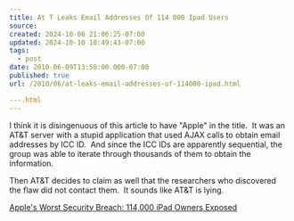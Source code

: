 ```yaml
---
title: At T Leaks Email Addresses Of 114 000 Ipad Users
source: 
created: 2024-10-06 21:06:25-07:00
updated: 2024-10-10 10:49:43-07:00
tags:
  - post
date: 2010-06-09T13:50:00.000-07:00
published: true
url: /2010/06/at-leaks-email-addresses-of-114000-ipad.html

---.html
---
```



I think it is disingenuous of this article to have "Apple" in the title.  It was an AT&T server with a stupid application that used AJAX calls to obtain email addresses by ICC ID.  And since the ICC IDs are apparently sequential, the group was able to iterate through thousands of them to obtain the information.  
  
Then AT&T decides to claim as well that the researchers who discovered the flaw did not contact them.  It sounds like AT&T is lying.  
  
[Apple's Worst Security Breach: 114,000 iPad Owners Exposed](http://gawker.com/5559346/apples-worst-security-breach-114000-ipad-owners-exposed)